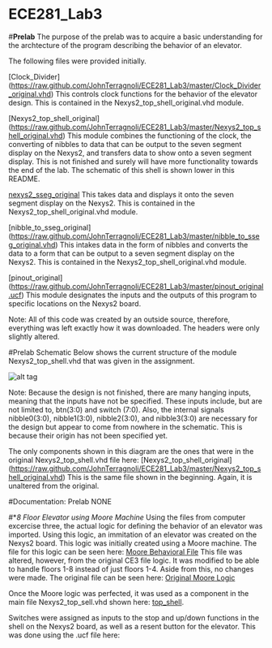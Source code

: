 ECE281_Lab3
===========
#**Prelab**
The purpose of the prelab was to acquire a basic understanding for the archtecture of the program describing the behavior of an elevator.  

The following files were provided initially.  

[Clock_Divider] (https://raw.github.com/JohnTerragnoli/ECE281_Lab3/master/Clock_Divider_original.vhd)  This controls clock functions for the behavior of the elevator design.  This is contained in the Nexys2_top_shell_original.vhd module.  

[Nexys2_top_shell_original] (https://raw.github.com/JohnTerragnoli/ECE281_Lab3/master/Nexys2_top_shell_original.vhd)   This module combines the functioning of the clock, the converting of nibbles to data that can be output to the seven segment display on the Nexys2, and transfers data to show onto a seven segment display.  This is not finished and surely will have more functionality towards the end of the lab.  The schematic of this shell is shown lower in this README.

[nexys2_sseg_original](https://raw.github.com/JohnTerragnoli/ECE281_Lab3/master/nexys2_sseg_original.vhd)  This takes data and displays it onto the seven segment display on the Nexys2.   This is contained in the Nexys2_top_shell_original.vhd module.  

[nibble_to_sseg_original] (https://raw.github.com/JohnTerragnoli/ECE281_Lab3/master/nibble_to_sseg_original.vhd)  This intakes data in the form of nibbles and converts the data to a form that can be output to a seven segment display on the Nexys2.  This is contained in the Nexys2_top_shell_original.vhd module.  

[pinout_original] (https://raw.github.com/JohnTerragnoli/ECE281_Lab3/master/pinout_original.ucf) This module designates the inputs and the outputs of this program to specific locations on the Nexys2 board.  

Note: All of this code was created by an outside source, therefore, everything was left exactly how it was downloaded.  The headers were only slightly altered.

#Prelab Schematic
Below shows the current structure of the module Nexys2_top_shell.vhd that was given in the assignment.  

 ![alt tag](https://raw.github.com/JohnTerragnoli/ECE281_Lab3/master/Prelab%20Schematic1.jpg "Prelab Schematic of Nexys2_top_shell.vhd")

Note: Because the design is not finished, there are many hanging inputs, meaning that the inputs have not be specified.  These inputs include, but are not limited to, btn(3:0) and switch (7:0).  Also, the internal signals nibble0(3:0), nibble1(3:0), nibble2(3:0), and nibble3(3:0) are necessary for the design but appear to come from nowhere in the schematic.  This is because their origin has not been specified yet. 

The only components shown in this diagram are the ones that were in the original Nexys2_top_shell.vhd file here: [Nexys2_top_shell_original] (https://raw.github.com/JohnTerragnoli/ECE281_Lab3/master/Nexys2_top_shell_original.vhd) This is the same file shown in the beginning.  Again, it is unaltered from the original.  

#Documentation: Prelab
NONE


#**8 Floor Elevator using Moore Machine*
Using the files from computer excercise three, the actual logic for defining the behavior of an elevator was imported.  Using this logic, an immitation of an elevator was created on the Nexys2 board.  This logic was initially created using a Moore machine.  The file for this logic can be seen here: [Moore Behavioral File](https://raw.github.com/JohnTerragnoli/ECE281_Lab3/master/MooreElevatorControllerCE3.vhd) This file was altered, however, from the original CE3 file logic.  It was modified to be able to handle floors 1-8 instead of just floors 1-4.  Aside from this, no changes were made.  The original file can be seen here: [Original Moore Logic](https://raw.github.com/JohnTerragnoli/ECE281_CE3/master/MooreElevatorController_Shell.vhd)

Once the Moore logic was perfected, it was used as a component in the main file Nexys2_top_sell.vhd shown here: [top_shell](https://raw.github.com/JohnTerragnoli/ECE281_Lab3/master/Nexys2_top_shell.vhd). 

Switches were assigned as inputs to the stop and up/down functions in the shell on the Nexys2 board, as well as a resent button for the elevator.  This was done using the .ucf file here:  

